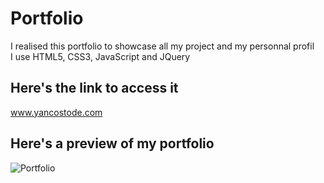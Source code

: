 # Portfolio
I realised this portfolio to showcase all my project and my personnal profil  
I use HTML5, CSS3, JavaScript and JQuery

## Here's the link to access it
www.yancostode.com

## Here's a preview of my portfolio
![Portfolio](https://user-images.githubusercontent.com/74534098/122751178-b5f7bc00-d28f-11eb-8097-da52037c1cf0.png)
